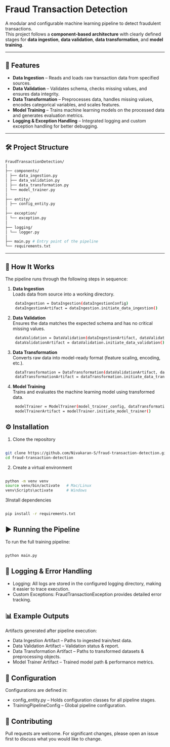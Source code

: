 # Fraud Transaction Detection

A modular and configurable machine learning pipeline to detect fraudulent transactions.  
This project follows a **component-based architecture** with clearly defined stages for **data ingestion**, **data validation**, **data transformation**, and **model training**.

---

## 📌 Features

- **Data Ingestion** – Reads and loads raw transaction data from specified sources.
- **Data Validation** – Validates schema, checks missing values, and ensures data integrity.
- **Data Transformation** – Preprocesses data, handles missing values, encodes categorical variables, and scales features.
- **Model Training** – Trains machine learning models on the processed data and generates evaluation metrics.
- **Logging & Exception Handling** – Integrated logging and custom exception handling for better debugging.

---

## 🛠 Project Structure
```bash
FraudTransactionDetection/
│
├── components/
│ ├── data_ingestion.py
│ ├── data_validation.py
│ ├── data_transformation.py
│ └── model_trainer.py
│
├── entity/
│ ├── config_entity.py
│
├── exception/
│ └── exception.py
│
├── logging/
│ └── logger.py
│
├── main.py # Entry point of the pipeline
└── requirements.txt
```

---

## 🚀 How It Works

The pipeline runs through the following steps in sequence:

1. **Data Ingestion**  
   Loads data from source into a working directory.  
   ```bash
    dataIngestion = DataIngestion(dataIngestionConfig)
    dataIngestionArtifact = dataIngestion.initiate_data_ingestion()
    ```
   
2. **Data Validation**  
   Ensures the data matches the expected schema and has no critical missing values.  
   ```bash
    dataValidation = DataValidation(dataIngestionArtifact, dataValidationConfig)
    dataValidationArtifact = dataValidation.initiate_data_validation()
    ```

3. **Data Transformation**  
   Converts raw data into model-ready format (feature scaling, encoding, etc.). 
   ```bash
    dataTransformation = DataTransformation(dataValidationArtifact, dataTransformationConfig)
    dataTransformationArtifact = dataTransformation.initiate_data_transformation()
    ```
   
4. **Model Training**  
   Trains and evaluates the machine learning model using transformed data. 
   ```bash
    modelTrainer = ModelTrainer(model_trainer_config, dataTransformationArtifact)
    modelTrainerArtifact = modelTrainer.initiate_model_trainer()
    ```
   
## ⚙️ Installation
1. Clone the repository
```bash

git clone https://github.com/Nivakaran-S/fraud-transaction-detection.git
cd fraud-transaction-detection

```

2. Create a virtual environment
```bash

python -m venv venv
source venv/bin/activate   # Mac/Linux
venv\Scripts\activate      # Windows

```

3Install dependencies
```bash

pip install -r requirements.txt

```

## ▶️ Running the Pipeline
To run the full training pipeline:
```bash

python main.py

```

## 📝 Logging & Error Handling
- Logging: All logs are stored in the configured logging directory, making it easier to trace execution.
- Custom Exceptions: FraudTransactionException provides detailed error tracking.

## 📊 Example Outputs
Artifacts generated after pipeline execution:
- Data Ingestion Artifact – Paths to ingested train/test data.
- Data Validation Artifact – Validation status & report.
- Data Transformation Artifact – Paths to transformed datasets & preprocessing objects.
- Model Trainer Artifact – Trained model path & performance metrics.

## 🧩 Configuration
Configurations are defined in:
- config_entity.py – Holds configuration classes for all pipeline stages.
- TrainingPipelineConfig – Global pipeline configuration.

## 🤝 Contributing
Pull requests are welcome. For significant changes, please open an issue first to discuss what you would like to change.
